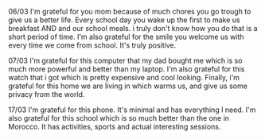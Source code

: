 06/03
I'm grateful for you mom because of much chores you go trough to give us a better life. Every school day you wake up the first to make us breakfast AND and our school meals. i truly don't know how you do that is a short period of time. I'm also grateful for the smile you welcome us with every time we come from school. It's truly positive.

07/03
I'm grateful for this computer that my dad bought me which is so much more powerful and better than my laptop. I'm also grateful for this watch that i got which is pretty expensive and cool looking. Finally, i'm grateful for this home we are living in which warms us, and give us some privacy from the world.

17/03
I'm grateful for this phone. It's minimal and has everything I need. I'm also grateful for this school which is so much better than the one in Morocco. It has activities, sports and actual interesting sessions.
